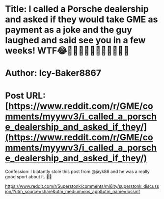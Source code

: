 # Title: I called a Porsche dealership and asked if they would take GME as payment as a joke and the guy laughed and said see you in a few weeks! WTF😂🚀🚀🚀🚀🚀🚀🚀🚀🚀🚀🚀
# Author: Icy-Baker8867
# Post URL: [https://www.reddit.com/r/GME/comments/myywv3/i_called_a_porsche_dealership_and_asked_if_they/](https://www.reddit.com/r/GME/comments/myywv3/i_called_a_porsche_dealership_and_asked_if_they/)


Confession: I blatantly stole this post from @jayk86 and he was a really good sport about it. ✊🏾

https://www.reddit.com/r/Superstonk/comments/ml6lty/superstonk_discussion/?utm_source=share&utm_medium=ios_app&utm_name=iossmf